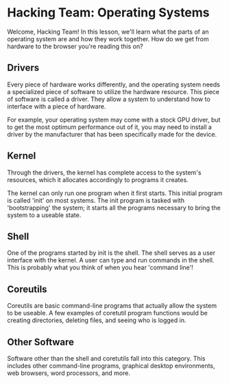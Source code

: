 <main>

# Hacking Team: Operating Systems

Welcome, Hacking Team! In this lesson, we'll learn what the
parts of an operating system are and how they work together.
How do we get from hardware to the browser you're reading
this on? 

## Drivers

Every piece of hardware works differently, and the operating
system needs a specialized piece of software to utilize the
hardware resource. This piece of software is called a
driver. They allow a system to understand how to interface
with a piece of hardware.

For example, your operating system may come with a stock GPU
driver, but to get the most optimum performance out of it,
you may need to install a driver by the manufacturer that
has been specifically made for the device.

## Kernel

Through the drivers, the kernel has complete access to the
system's resources, which it allocates accordingly to
programs it creates.

The kernel can only run one program when it first starts.
This initial program is called 'init' on most systems. The
init program is tasked with 'bootstrapping' the system; it
starts all the programs necessary to bring the system to a
useable state.

## Shell

One of the programs started by init is the shell. The shell
serves as a user interface with the kernel. A user can type
and run commands in the shell. This is probably what you
think of when you hear 'command line'!

## Coreutils

Coreutils are basic command-line programs that actually
allow the system to be useable. A few examples of coretutil
program functions would be creating directories, deleting
files, and seeing who is logged in.

## Other Software

Software other than the shell and coretutils fall into this
category. This includes other command-line programs,
graphical desktop environments, web browsers, word
processors, and more.

</main>
